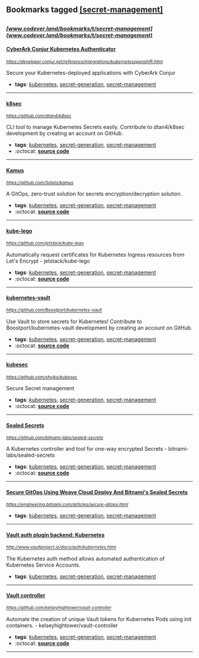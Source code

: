 ## Bookmarks tagged [[secret-management]](https://www.codever.land/search?q=[secret-management])

_<sup><sup>[www.codever.land/bookmarks/t/secret-management](www.codever.land/bookmarks/t/secret-management)</sup></sup>_
---
#### [CyberArk Conjur Kubernetes Authenticator](https://developer.conjur.net/reference/integrations/kubernetesopenshift.html)
_<sup>https://developer.conjur.net/reference/integrations/kubernetesopenshift.html</sup>_

Secure your Kubernetes-deployed applications with CyberArk Conjur
* **tags**: [kubernetes](../tagged/kubernetes.md), [secret-generation](../tagged/secret-generation.md), [secret-management](../tagged/secret-management.md)
---
#### [k8sec](https://github.com/dtan4/k8sec)
_<sup>https://github.com/dtan4/k8sec</sup>_

CLI tool to manage Kubernetes Secrets easily. Contribute to dtan4/k8sec development by creating an account on GitHub.
* **tags**: [kubernetes](../tagged/kubernetes.md), [secret-generation](../tagged/secret-generation.md), [secret-management](../tagged/secret-management.md)
* :octocat: **[source code](https://github.com/dtan4/k8sec)**
---
#### [Kamus](https://github.com/Soluto/kamus)
_<sup>https://github.com/Soluto/kamus</sup>_

A GitOps, zero-trust solution for secrets encryption/decryption solution.
* **tags**: [kubernetes](../tagged/kubernetes.md), [secret-generation](../tagged/secret-generation.md), [secret-management](../tagged/secret-management.md)
* :octocat: **[source code](https://github.com/Soluto/kamus)**
---
#### [kube-lego](https://github.com/jetstack/kube-lego)
_<sup>https://github.com/jetstack/kube-lego</sup>_

Automatically request certificates for Kubernetes Ingress resources from Let's Encrypt - jetstack/kube-lego
* **tags**: [kubernetes](../tagged/kubernetes.md), [secret-generation](../tagged/secret-generation.md), [secret-management](../tagged/secret-management.md)
* :octocat: **[source code](https://github.com/jetstack/kube-lego)**
---
#### [kubernetes-vault](https://github.com/Boostport/kubernetes-vault)
_<sup>https://github.com/Boostport/kubernetes-vault</sup>_

Use Vault to store secrets for Kubernetes! Contribute to Boostport/kubernetes-vault development by creating an account on GitHub.
* **tags**: [kubernetes](../tagged/kubernetes.md), [secret-generation](../tagged/secret-generation.md), [secret-management](../tagged/secret-management.md)
* :octocat: **[source code](https://github.com/Boostport/kubernetes-vault)**
---
#### [kubesec](https://github.com/shyiko/kubesec)
_<sup>https://github.com/shyiko/kubesec</sup>_

Secure Secret management
* **tags**: [kubernetes](../tagged/kubernetes.md), [secret-generation](../tagged/secret-generation.md), [secret-management](../tagged/secret-management.md)
* :octocat: **[source code](https://github.com/shyiko/kubesec)**
---
#### [Sealed Secrets](https://github.com/bitnami-labs/sealed-secrets)
_<sup>https://github.com/bitnami-labs/sealed-secrets</sup>_

A Kubernetes controller and tool for one-way encrypted Secrets - bitnami-labs/sealed-secrets
* **tags**: [kubernetes](../tagged/kubernetes.md), [secret-generation](../tagged/secret-generation.md), [secret-management](../tagged/secret-management.md)
* :octocat: **[source code](https://github.com/bitnami-labs/sealed-secrets)**
---
#### [Secure GitOps Using Weave Cloud Deploy And Bitnami's Sealed Secrets](https://engineering.bitnami.com/articles/secure-gitops.html)
_<sup>https://engineering.bitnami.com/articles/secure-gitops.html</sup>_

* **tags**: [kubernetes](../tagged/kubernetes.md), [secret-generation](../tagged/secret-generation.md), [secret-management](../tagged/secret-management.md)
---
#### [Vault auth plugin backend: Kubernetes](http://www.vaultproject.io/docs/auth/kubernetes.html)
_<sup>http://www.vaultproject.io/docs/auth/kubernetes.html</sup>_

The Kubernetes auth method allows automated authentication of Kubernetes Service Accounts.
* **tags**: [kubernetes](../tagged/kubernetes.md), [secret-generation](../tagged/secret-generation.md), [secret-management](../tagged/secret-management.md)
---
#### [Vault controller](https://github.com/kelseyhightower/vault-controller)
_<sup>https://github.com/kelseyhightower/vault-controller</sup>_

Automate the creation of unique Vault tokens for Kubernetes Pods using init containers. - kelseyhightower/vault-controller
* **tags**: [kubernetes](../tagged/kubernetes.md), [secret-generation](../tagged/secret-generation.md), [secret-management](../tagged/secret-management.md)
* :octocat: **[source code](https://github.com/kelseyhightower/vault-controller)**
---
